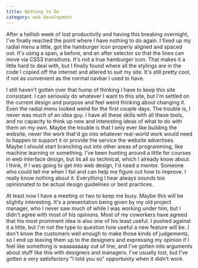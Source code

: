 ```yaml
---
title: Nothing to Do
category: web development
---
```

After a hellish week of lost productivity and having this breaking overnight, I've finally reached the point where I have nothing to do again. I fixed up my radial menu a little, got the hamburger icon properly aligned and spaced out. It's using a span, a before, and an after selector so that the lines can move via CSS3 transitions. It's not a true hamburger icon. That makes it a little hard to deal with, but I finally found where all the stylings are in the code I copied off the internet and altered to suit my site. It's still pretty cool, if not as convenient as the normal navbar I used to have.

I still haven't gotten over that hump of thinking I have to keep this site consistant. I can seriously do whatever I want to this site, but I'm settled on the current design and purpose and feel weird thinking about changing it. Even the radial menu looked weird for the first couple days. The trouble is, I never was much of an idea guy. I have all these skills with all these tools, and no capacity to think up new and interesting ideas of what to do with them on my own. Maybe the trouble is that I only ever like building the website, never the work that'd go into whatever real-world work would need to happen to support it or provide the service the website advertises. Maybe I should start branching out into other areas of programming, like machine learning or something. I've been hunting around a little for courses in web interface design, but its all so technical, which I already know about. I think, if I was going to get into web design, I'd need a mentor. Someone who could tell me when I fail and can help me figure out how to improve. I really know nothing about it. Everything I hear always sounds too opinionated to be actual design guidelines or best practices.

At least now I have a meeting or two to keep me busy. Maybe this will be slightly interesting. It's a presentation being given by my old project manager, who I never saw much of while I was working under him, but I didn't agree with most of his opinions. Most of my coworkers have agreed that his most prominent idea is also one of his least useful. I pushed against it a little, but I'm not the type to question how useful a new feature will be. I don't know the customers well enough to make those kinds of judgements, so I end up leaving them up to the designers and expressing my opinion if I feel like something is waaaaaaaay out of line, and I've gotten into arguments about stuff like this with designers and managers. I've usually lost, but I've gotten a very satisfactory "I told you so" opportunity when it didn't work.
